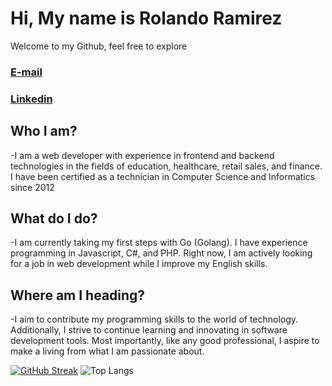 # Hi, My name is Rolando Ramirez
Welcome to my Github, feel free to explore
### <a href="mailto:rolandosamuel.rq@gmail.com" target="_blank" >E-mail</a> 
### <a href="https://www.linkedin.com/in/rolando-ramirez-hr90/" target="_blank">Linkedin</a>

## Who I am?
-I am a web developer with experience in frontend and backend technologies in the fields of education, healthcare, retail sales, and finance. I have been certified as a technician in Computer Science and Informatics since 2012
## What do I do?
-I am currently taking my first steps with Go (Golang). I have experience programming in Javascript, C#, and PHP. Right now, I am actively looking for a job in web development while I improve my English skills.
## Where am I heading?
-I aim to contribute my programming skills to the world of technology. Additionally, I strive to continue learning and innovating in software development tools. Most importantly, like any good professional, I aspire to make a living from what I am passionate about.



<div align="center">



</div>


[![GitHub Streak](https://streak-stats.demolab.com?user=rolas444&theme=onedark&hide_border=true&border_radius=&date_format=j%20M%5B%20Y%5D&mode=weekly)](https://git.io/streak-stats)
![Top Langs](https://github-readme-stats.vercel.app/api/top-langs/?username=rolas444&layout=compact)
